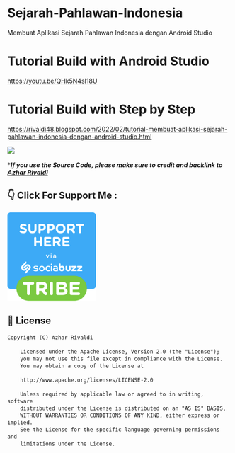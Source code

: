 # Sejarah-Pahlawan-Indonesia
Membuat Aplikasi Sejarah Pahlawan Indonesia dengan Android Studio

# Tutorial Build with Android Studio
https://youtu.be/QHk5N4sI18U

# Tutorial Build with Step by Step
https://rivaldi48.blogspot.com/2022/02/tutorial-membuat-aplikasi-sejarah-pahlawan-indonesia-dengan-android-studio.html

<img src="https://blogger.googleusercontent.com/img/a/AVvXsEiGLkOrZb1pzu_wOh1SIL4g93NqKAnbhIBc3QDkRkzppy2X9E9xcIAY60J0n07QuwLri_KbL7xcD0jGXNNKSjZYW8KThJ9if7dwIkyhXoAEoezVD4NBRfPyg9LVs8SW1PT8gHDlAgPvN80kuCwAFoVsymrTIO_-i7shdvj0F2LQXtFjKlodxnM7bT3eFw=s1280" data-canonical-src="https://blogger.googleusercontent.com/img/a/AVvXsEiGLkOrZb1pzu_wOh1SIL4g93NqKAnbhIBc3QDkRkzppy2X9E9xcIAY60J0n07QuwLri_KbL7xcD0jGXNNKSjZYW8KThJ9if7dwIkyhXoAEoezVD4NBRfPyg9LVs8SW1PT8gHDlAgPvN80kuCwAFoVsymrTIO_-i7shdvj0F2LQXtFjKlodxnM7bT3eFw=s1280" style="max-width:100%;">

****If you use the Source Code, please make sure to credit and backlink to [Azhar Rivaldi](https://rivaldi48.blogspot.com/)***

## 👇 Click For Support Me :
<a href="https://sociabuzz.com/azharrvldi_/donate"> 
<img src="https://github.com/AzharRivaldi/AzharRivaldi/blob/master/Support%20Here.png" width="200" height="200"></a>

## 📄 License

```
Copyright (C) Azhar Rivaldi

    Licensed under the Apache License, Version 2.0 (the "License");
    you may not use this file except in compliance with the License.
    You may obtain a copy of the License at

    http://www.apache.org/licenses/LICENSE-2.0

    Unless required by applicable law or agreed to in writing, software
    distributed under the License is distributed on an "AS IS" BASIS,
    WITHOUT WARRANTIES OR CONDITIONS OF ANY KIND, either express or implied.
    See the License for the specific language governing permissions and
    limitations under the License.

```
